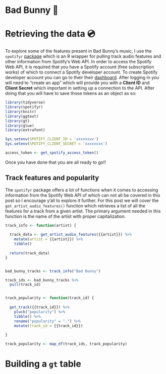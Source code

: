 Bad Bunny :rabbit:
==================

Retrieving the data :cd:
========================

To explore some of the features present in Bad Bunny’s music, I use the
`spotifyr` [package](https://github.com/charlie86/spotifyr) which is an
R wrapper for pulling track audio features and other information from
Spotify’s Web API. In order to access the Spotify Web API, it is
required that you have a Spotify account (free subscription works) of
which to connect a Spotify developer account. To create Spotify
developer account you can go to their their
[dashboard](https://developer.spotify.com/dashboard/). After logging in
you will need to “create an app” which will provide you with a **Client
ID** and **Client Secret** which important in setting up a connection to
the API. After doing that you will have to save those tokens as an
object as so:

``` r
library(tidyverse)
library(spotifyr)
library(knitr)
library(ggtext)
library(gt)
library(glue)
library(extrafont)

Sys.setenv(SPOTIFY_CLIENT_ID = 'xxxxxxxx')
Sys.setenv(SPOTIFY_CLIENT_SECRET = 'xxxxxxxx')

access_token <- get_spotify_access_token()
```

Once you have done that you are all ready to go!!

Track features and popularity
-----------------------------

The `spotifyr` package offers a lot of functions when it comes to
accessing information from the Spotify Web API of which can not all be
covered in this post so I encourage y’all to explore it further. For
this post we will cover the `get_artist_audio_features()` function which
retrieves a list of all the features for a track from a given artist.
The primary argument needed in this function is the name of the artist
with proper capitalization.

``` r
track_info <- function(artist) {
  
  track_data <- get_artist_audio_features({{artist}}) %>%
    mutate(artist = {{artist}}) %>%
    tibble()
  
  return(track_data)
}


bad_bunny_tracks <- track_info("Bad Bunny")
```

``` r
track_ids <- bad_bunny_tracks %>% 
  pull(track_id)


track_popularity <- function(track_id) {
  
  get_track({{track_id}}) %>% 
    pluck("popularity") %>%
    tibble() %>%
    rename("popularity" = ".") %>% 
    mutate(track_id = {{track_id}})
  
}

track_popularity <- map_df(track_ids, track_popularity)
```

Building a `gt` table
=====================
